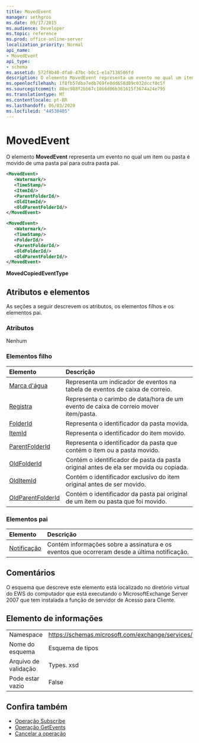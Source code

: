 ```yaml
---
title: MovedEvent
manager: sethgros
ms.date: 09/17/2015
ms.audience: Developer
ms.topic: reference
ms.prod: office-online-server
localization_priority: Normal
api_name:
- MovedEvent
api_type:
- schema
ms.assetid: 572f8b40-dfa8-47bc-b0c1-e1a7138506fd
description: O elemento MovedEvent representa um evento no qual um item ou pasta é movido de uma pasta pai para outra pasta pai.
ms.openlocfilehash: 1f8fb57dba7edb769fe0dd658d89c032dccf8c5f
ms.sourcegitcommit: 88ec988f2bb67c1866d06b361615f3674a24e795
ms.translationtype: MT
ms.contentlocale: pt-BR
ms.lasthandoff: 06/03/2020
ms.locfileid: "44530405"
---
```

# <a name="movedevent"></a>MovedEvent

O elemento **MovedEvent** representa um evento no qual um item ou pasta é movido de uma pasta pai para outra pasta pai. 
  
```xml
<MovedEvent>
   <Watermark/>
   <TimeStamp/>
   <ItemId/>
   <ParentFolderId/>
   <OldItemId/>
   <OldParentFolderId/>
</MovedEvent>
```

```xml
<MovedEvent>
   <Watermark/>
   <TimeStamp/>
   <FolderId/>
   <ParentFolderId/>
   <OldFolderId/>
   <OldParentFolderId/>
</MovedEvent>
```


**MovedCopiedEventType**

## <a name="attributes-and-elements"></a>Atributos e elementos

As seções a seguir descrevem os atributos, os elementos filhos e os elementos pai.
  
### <a name="attributes"></a>Atributos

Nenhum
  
### <a name="child-elements"></a>Elementos filho

|**Elemento**|**Descrição**|
|:-----|:-----|
|[Marca d'água](watermark.md) <br/> |Representa um indicador de eventos na tabela de eventos de caixa de correio.  <br/> |
|[Registra](timestamp.md) <br/> |Representa o carimbo de data/hora de um evento de caixa de correio mover item/pasta.  <br/> |
|[FolderId](folderid.md) <br/> |Representa o identificador da pasta movida.  <br/> |
|[ItemId](itemid.md) <br/> |Representa o identificador do item movido.  <br/> |
|[ParentFolderId](parentfolderid.md) <br/> |Representa o identificador da pasta que contém o item ou a pasta movido.  <br/> |
|[OldFolderId](oldfolderid.md) <br/> |Contém o identificador de pasta da pasta original antes de ela ser movida ou copiada.  <br/> |
|[OldItemId](olditemid.md) <br/> |Contém o identificador exclusivo do item original antes de ser movido.  <br/> |
|[OldParentFolderId](oldparentfolderid.md) <br/> |Contém o identificador da pasta pai original de um item ou pasta que foi movido.  <br/> |
   
### <a name="parent-elements"></a>Elementos pai

|**Elemento**|**Descrição**|
|:-----|:-----|
|[Notificação](notification-ex15websvcsotherref.md) <br/> |Contém informações sobre a assinatura e os eventos que ocorreram desde a última notificação.  <br/> |
   
## <a name="remarks"></a>Comentários

O esquema que descreve este elemento está localizado no diretório virtual do EWS do computador que está executando o MicrosoftExchange Server 2007 que tem instalada a função de servidor de Acesso para Cliente.
  
## <a name="element-information"></a>Elemento de informações

|||
|:-----|:-----|
|Namespace  <br/> |https://schemas.microsoft.com/exchange/services/2006/types  <br/> |
|Nome do esquema  <br/> |Esquema de tipos  <br/> |
|Arquivo de validação  <br/> |Types. xsd  <br/> |
|Pode estar vazio  <br/> |False  <br/> |
   
## <a name="see-also"></a>Confira também

- [Operação Subscribe](subscribe-operation.md) 
- [Operação GetEvents](getevents-operation.md) 
- [Cancelar a operação](unsubscribe-operation.md)

